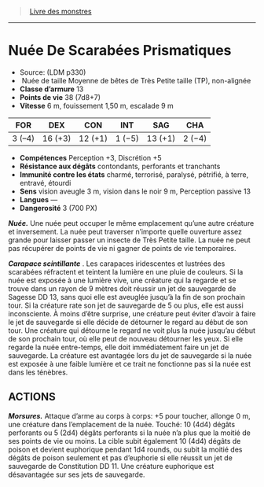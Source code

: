 ﻿> [Livre des monstres](tome_of_beasts.md)

---

# Nuée De Scarabées Prismatiques

- Source: (LDM p330)
-  Nuée de taille Moyenne de bêtes de Très Petite taille (TP), non-alignée
- **Classe d’armure** 13
- **Points de vie** 38 (7d8+7)
- **Vitesse** 6 m, fouissement 1,50 m, escalade 9 m

|FOR|DEX|CON|INT|SAG|CHA|
|---|---|---|---|---|---|
|3 (–4)|16 (+3)|12 (+1)|1 (−5)|13 (+1)|2 (−4)|

- **Compétences** Perception +3, Discrétion +5
- **Résistance aux dégâts** contondants, perforants et tranchants
- **Immunité contre les états** charmé, terrorisé, paralysé, pétrifié, à terre, entravé, étourdi
- **Sens** vision aveugle 3 m, vision dans le noir 9 m, Perception passive 13
- **Langues** —
- **Dangerosité** 3 (700 PX)

**_Nuée._** Une nuée peut occuper le même emplacement qu’une autre créature et inversement. La nuée peut traverser n’importe quelle ouverture assez grande pour laisser passer un insecte de Très Petite taille. La nuée ne peut pas récupérer de points de vie ni gagner de points de vie temporaires.

**_Carapace scintillante_** . Les carapaces iridescentes et lustrées des scarabées réfractent et teintent la lumière en une pluie de couleurs. Si la nuée est exposée à une lumière vive, une créature qui la regarde et se trouve dans un rayon de 9 mètres doit réussir un jet de sauvegarde de Sagesse DD 13, sans quoi elle est aveuglée jusqu’à la fin de son prochain tour. Si la créature rate son jet de sauvegarde de 5 ou plus, elle est aussi inconsciente. À moins d’être surprise, une créature peut éviter d’avoir à faire le jet de sauvegarde si elle décide de détourner le regard au début de son tour. Une créature qui détourne le regard ne voit plus la nuée jusqu’au début de son prochain tour, où elle peut de nouveau détourner les yeux. Si elle regarde la nuée entre-temps, elle doit immédiatement faire un jet de sauvegarde. La créature est avantagée lors du jet de sauvegarde si la nuée est exposée à une faible lumière et ce trait ne fonctionne pas si la nuée est dans les ténèbres.

## ACTIONS

**_Morsures._** Attaque d’arme au corps à corps: +5 pour toucher, allonge 0 m, une créature dans l’emplacement de la nuée. Touché:
10 (4d4) dégâts perforants ou 5 (2d4) dégâts perforants si la nuée n’a plus que la moitié de ses points de vie ou moins. La cible subit également 10 (4d4) dégâts de poison et devient euphorique pendant 1d4 rounds, ou subit la moitié des dégâts de poison seulement et pas d’euphorie si elle réussit un jet de sauvegarde de Constitution DD 11. Une créature euphorique est désavantagée sur ses jets de sauvegarde.

